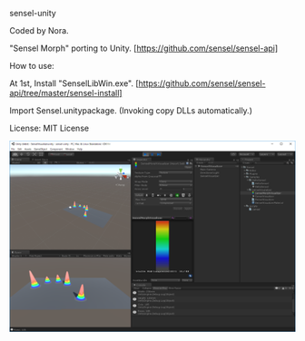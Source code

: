 sensel-unity

Coded by Nora.

"Sensel Morph" porting to Unity.
[https://github.com/sensel/sensel-api]

How to use:

At 1st, Install "SenselLibWin.exe".
[https://github.com/sensel/sensel-api/tree/master/sensel-install]

Import Sensel.unitypackage.
(Invoking copy DLLs automatically.)

License: MIT License

![Screenshot](/Screenshot.png)
